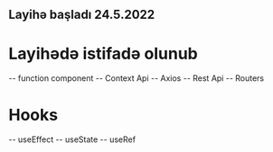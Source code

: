 ## Layihə başladı 24.5.2022
# Layihədə istifadə olunub 
 -- function component
 -- Context Api
 -- Axios
 -- Rest Api
 -- Routers
 # Hooks
 -- useEffect
 -- useState
 -- useRef

 
